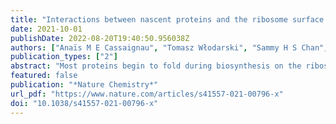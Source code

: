 ```yaml
---
title: "Interactions between nascent proteins and the ribosome surface inhibit co-translational folding."
date: 2021-10-01
publishDate: 2022-08-20T19:40:50.956038Z
authors: ["Anaïs M E Cassaignau", "Tomasz Włodarski", "Sammy H S Chan", "Lauren F Woodburn", "Ivana V Bukvin", "Julian O Streit", "Lisa D Cabrita", "Christopher A Waudby", "John Christodoulou"]
publication_types: ["2"]
abstract: "Most proteins begin to fold during biosynthesis on the ribosome. It has been suggested that interactions between the emerging polypeptide and the ribosome surface might allow the ribosome itself to modulate co-translational folding. Here we combine protein engineering and NMR spectroscopy to characterize a series of interactions between the ribosome surface and unfolded nascent chains of the immunoglobulin-like FLN5 filamin domain. The strongest interactions are found for a C-terminal segment that is essential for folding, and we demonstrate quantitative agreement between the strength of this interaction and the energetics of the co-translational folding process itself. Mutations in this region that reduce the extent of binding result in a shift in the co-translational folding equilibrium towards the native state. Our results therefore demonstrate that a competition between folding and binding provides a simple, dynamic mechanism for the modulation of co-translational folding by the ribosome."
featured: false
publication: "*Nature Chemistry*"
url_pdf: "https://www.nature.com/articles/s41557-021-00796-x"
doi: "10.1038/s41557-021-00796-x"
---
```

